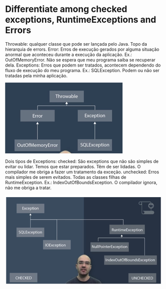 # Differentiate among checked exceptions, RuntimeExceptions and Errors

Throwable: qualquer classe que pode ser lançada pelo Java. Topo da hierarquia de errors.
Error: Erros de execução gerados por alguma situação anormal que aconteceu durante a execução da aplicação. Ex.: OutOfMemoryError. Não se espera que meu programa saiba se recuperar dela.
Exceptions: Erros que podem ser tratados, acontecem dependendo do fluxo de execução do meu programa. Ex.: SQLException. Podem ou não ser tratadas pela minha aplicação.

![img.png](img.png)

Dois tipos de Exceptions:
checked: São exceptions que não são simples de evitar ou lidar. Temos que estar preparados. Têm de ser lidadas. O compilador me obriga a fazer um tratamento da exceção.
unchecked: Erros mais simples de serem evitados. Todas as classes filhas de RuntimeException. Ex.: IndexOutOfBoundsException. O compilador ignora, não me obriga a tratar.

![img_1.png](img_1.png)

